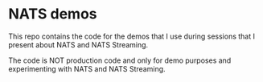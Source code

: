 # NATS demos
This repo contains the code for the demos that I use during sessions that I present about NATS and NATS Streaming.

The code is NOT production code and only for demo purposes and experimenting with NATS and NATS Streaming.

